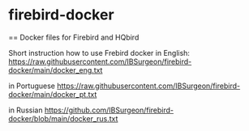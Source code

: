 # firebird-docker
== Docker files for Firebird and HQbird

Short instruction how to use Frebird docker
in English:
https://raw.githubusercontent.com/IBSurgeon/firebird-docker/main/docker_eng.txt

in Portuguese
https://raw.githubusercontent.com/IBSurgeon/firebird-docker/main/docker_pt.txt

in Russian
https://github.com/IBSurgeon/firebird-docker/blob/main/docker_rus.txt
